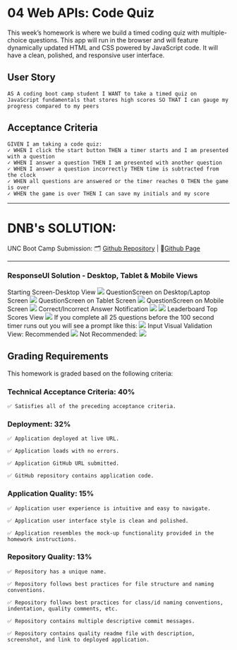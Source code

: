 # 04 Web APIs: Code Quiz

This week’s homework is where we build a timed coding quiz with multiple-choice questions. This app will run in the browser and will feature dynamically updated HTML and CSS powered by JavaScript code. It will have a clean, polished, and responsive user interface. 

## User Story

```
AS A coding boot camp student I WANT to take a timed quiz on JavaScript fundamentals that stores high scores SO THAT I can gauge my progress compared to my peers
```

## Acceptance Criteria

```
GIVEN I am taking a code quiz:
✓ WHEN I click the start button THEN a timer starts and I am presented with a question
✓ WHEN I answer a question THEN I am presented with another question
✓ WHEN I answer a question incorrectly THEN time is subtracted from the clock
✓ WHEN all questions are answered or the timer reaches 0 THEN the game is over
✓ WHEN the game is over THEN I can save my initials and my score
```

--------------------------------
# DNB's SOLUTION: 
UNC Boot Camp Submission: 🗂️ [Github Repository](https://github.com/DionneNoellaBarretto/04-CodeQuizApp_HW4) | 📄[Github Page](https://dionnenoellabarretto.github.io/04-CodeQuizApp_HW4/)

--------------------------------


### ResponseUI Solution - Desktop, Tablet & Mobile Views
Starting Screen-Desktop View
<img src= "./Assets/images/StartingScreen.png">
QuestionScreen on Desktop/Laptop Screen
<img src="./Assets/images/DesktopScreen.png">
QuestionScreen on Tablet Screen
<img src="./Assets/images/TabletScreen.png">
QuestionScreen on Mobile Screen
<img src="./Assets/images/MobileScreen.png">
Correct/Incorrect Answer Notification
<img src="./Assets/images/CorrectAnswerNotification.png">
<img src="./Assets/images/IncorrectAnswerNotification.png">
Leaderboard Top Scores View
<img src="./Assets/images/Leaderboard_TopScores.png">
If you complete all 25 questions before the 100 second timer runs out you will see a prompt like this:
<img src="./Assets/images/GameOverPrompt.png">
Input Visual Validation View:
Recommended
<img src="./Assets/images/ValidInputIndication(recommended).png">
Not Recommended:
<img src="./Assets/images/InvalidIndicatorforEmptyInputField(not-recommended).png">

## Grading Requirements

This homework is graded based on the following criteria: 

### Technical Acceptance Criteria: 40%
```
✅ Satisfies all of the preceding acceptance criteria.
```

### Deployment: 32%

```
✅ Application deployed at live URL.

✅ Application loads with no errors.

✅ Application GitHub URL submitted.

✅ GitHub repository contains application code.
```

### Application Quality: 15%
```
✅ Application user experience is intuitive and easy to navigate.

✅ Application user interface style is clean and polished.

✅ Application resembles the mock-up functionality provided in the homework instructions.
```

### Repository Quality: 13%

```
✅ Repository has a unique name.

✅ Repository follows best practices for file structure and naming conventions.

✅ Repository follows best practices for class/id naming conventions, indentation, quality comments, etc.

✅ Repository contains multiple descriptive commit messages.

✅ Repository contains quality readme file with description, screenshot, and link to deployed application.
```